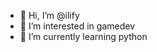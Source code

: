 - 👋 Hi, I’m @ilify
- 👀 I’m interested in gamedev
- 🌱 I’m currently learning python
<!---
ilify/ilify is a ✨ special ✨ repository because its `README.md` (this file) appears on your GitHub profile.
You can click the Preview link to take a look at your changes.
--->

